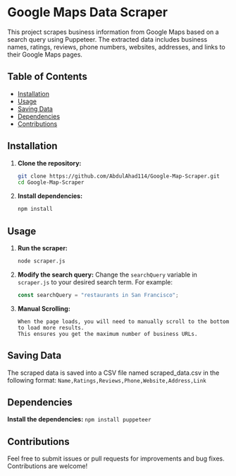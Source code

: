 # Google Maps Data Scraper

This project scrapes business information from Google Maps based on a search query using Puppeteer. The extracted data includes business names, ratings, reviews, phone numbers, websites, addresses, and links to their Google Maps pages.

## Table of Contents
- [Installation](#installation)
- [Usage](#usage)
- [Saving Data](#saving-data)
- [Dependencies](#dependencies)
- [Contributions](#contributions)

## Installation

1. **Clone the repository:**
    ```sh
    git clone https://github.com/AbdulAhad114/Google-Map-Scraper.git
    cd Google-Map-Scraper
    ```

2. **Install dependencies:**
    ```sh
    npm install
    ```

## Usage

1. **Run the scraper:**
    ```sh
    node scraper.js
    ```

2. **Modify the search query:**
    Change the `searchQuery` variable in `scraper.js` to your desired search term. For example:
    ```javascript
    const searchQuery = "restaurants in San Francisco";
    ```
3. **Manual Scrolling:**
    ```
   When the page loads, you will need to manually scroll to the bottom to load more results.
    This ensures you get the maximum number of business URLs.
    ```

## Saving Data
The scraped data is saved into a CSV file named scraped_data.csv in the following format:
    ```
    Name,Ratings,Reviews,Phone,Website,Address,Link
    ```

## Dependencies

  **Install the dependencies:**
    ```
    npm install puppeteer
    ```

## Contributions
Feel free to submit issues or pull requests for improvements and bug fixes. Contributions are welcome!
